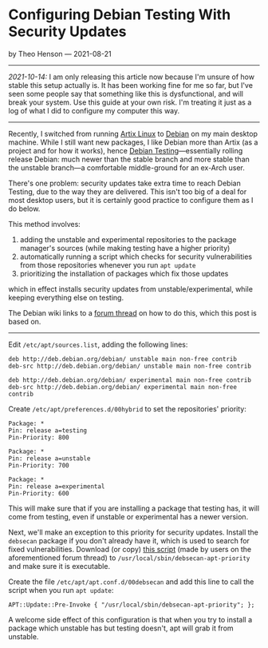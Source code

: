 # Configuring Debian Testing With Security Updates

by Theo Henson — 2021-08-21

---

*2021-10-14:* I am only releasing this article now because I'm unsure of how stable this setup actually is.
It has been working fine for me so far, but I've seen some people say that something like this is dysfunctional, and will break your system.
Use this guide at your own risk. I'm treating it just as a log of what I did to configure my computer this way.

---

Recently, I switched from running [Artix Linux](https://artixlinux.org/) to [Debian](https://debian.org/) on my main desktop machine.
While I still want new packages, I like Debian more than Artix (as a project and for how it works),
hence [Debian Testing](https://wiki.debian.org/DebianTesting)—essentially rolling release Debian:
much newer than the stable branch and more stable than the unstable branch—a comfortable middle-ground for an ex-Arch user.

There's one problem: security updates take extra time to reach Debian Testing, due to the way they are delivered.
This isn't too big of a deal for most desktop users, but it is certainly good practice to configure them as I do below.

This method involves:

1. adding the unstable and experimental repositories to the package manager's sources (while making testing have a higher priority)
2. automatically running a script which checks for security vulnerabilities from those repositories whenever you run `apt update`
3. prioritizing the installation of packages which fix those updates
 
which in effect installs security updates from unstable/experimental, while keeping everything else on testing.

The Debian wiki links to a [forum thread](https://bugs.debian.org/cgi-bin/bugreport.cgi?bug=725934) on how to do this, which this post is based on.

---

Edit `/etc/apt/sources.list`, adding the following lines:

```
deb http://deb.debian.org/debian/ unstable main non-free contrib
deb-src http://deb.debian.org/debian/ unstable main non-free contrib

deb http://deb.debian.org/debian/ experimental main non-free contrib
deb-src http://deb.debian.org/debian/ experimental main non-free contrib
```

Create `/etc/apt/preferences.d/00hybrid` to set the repositories' priority:

```
Package: *
Pin: release a=testing
Pin-Priority: 800

Package: *
Pin: release a=unstable
Pin-Priority: 700

Package: *
Pin: release a=experimental
Pin-Priority: 600
```

This will make sure that if you are installing a package that testing has, it will come from testing,
even if unstable or experimental has a newer version.

Next, we'll make an exception to this priority for security updates.
Install the `debsecan` package if you don't already have it, which is used to search for fixed vulnerabilities.
Download (or copy) [this script](https://gitlab.com/anarcat/puppet/-/raw/b6bc3e3dc982abcc4100143abb6594404b1241ac/site-modules/profile/files/debsecan-apt-priority) (made by users on the aforementioned forum thread) to `/usr/local/sbin/debsecan-apt-priority` and make sure it is executable.

Create the file `/etc/apt/apt.conf.d/00debsecan` and add this line to call the script when you run `apt update`:

```
APT::Update::Pre-Invoke { "/usr/local/sbin/debsecan-apt-priority"; };
```

A welcome side effect of this configuration is that when you try to install a package which unstable has but testing doesn't, apt will grab it from unstable.
